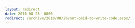 ```yaml
---
layout: redirect
date: 2010-08-25 -0800
redirect: /archive/2010/08/26/not-paid-to-write-code.aspx/
---
```

